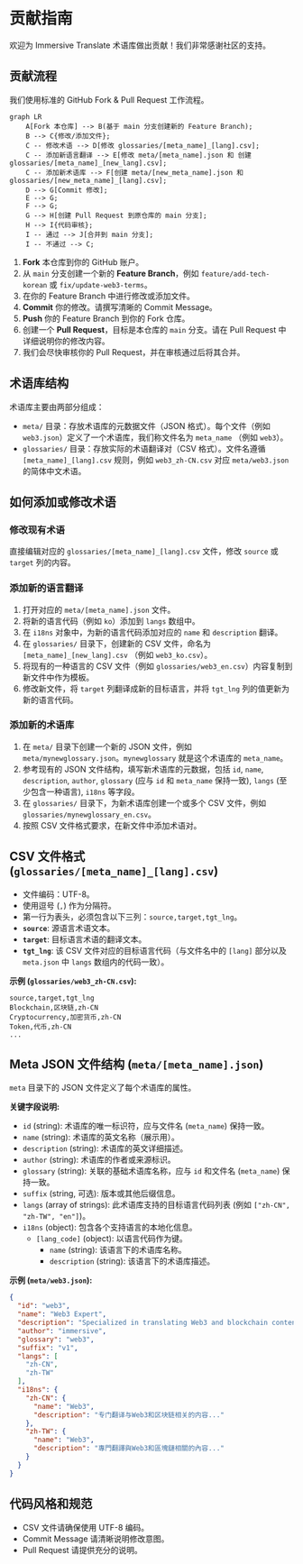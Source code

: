 # 贡献指南

欢迎为 Immersive Translate 术语库做出贡献！我们非常感谢社区的支持。

## 贡献流程

我们使用标准的 GitHub Fork & Pull Request 工作流程。

```mermaid
graph LR
    A[Fork 本仓库] --> B(基于 main 分支创建新的 Feature Branch);
    B --> C{修改/添加文件};
    C -- 修改术语 --> D[修改 glossaries/[meta_name]_[lang].csv];
    C -- 添加新语言翻译 --> E[修改 meta/[meta_name].json 和 创建 glossaries/[meta_name]_[new_lang].csv];
    C -- 添加新术语库 --> F[创建 meta/[new_meta_name].json 和 glossaries/[new_meta_name]_[lang].csv];
    D --> G[Commit 修改];
    E --> G;
    F --> G;
    G --> H[创建 Pull Request 到原仓库的 main 分支];
    H --> I{代码审核};
    I -- 通过 --> J[合并到 main 分支];
    I -- 不通过 --> C;
```

1.  **Fork** 本仓库到你的 GitHub 账户。
2.  从 `main` 分支创建一个新的 **Feature Branch**，例如 `feature/add-tech-korean` 或 `fix/update-web3-terms`。
3.  在你的 Feature Branch 中进行修改或添加文件。
4.  **Commit** 你的修改。请撰写清晰的 Commit Message。
5.  **Push** 你的 Feature Branch 到你的 Fork 仓库。
6.  创建一个 **Pull Request**，目标是本仓库的 `main` 分支。请在 Pull Request 中详细说明你的修改内容。
7.  我们会尽快审核你的 Pull Request，并在审核通过后将其合并。

## 术语库结构

术语库主要由两部分组成：

*   `meta/` 目录：存放术语库的元数据文件（JSON 格式）。每个文件（例如 `web3.json`）定义了一个术语库，我们称文件名为 `meta_name` （例如 `web3`）。
*   `glossaries/` 目录：存放实际的术语翻译对（CSV 格式）。文件名遵循 `[meta_name]_[lang].csv` 规则，例如 `web3_zh-CN.csv` 对应 `meta/web3.json` 的简体中文术语。

## 如何添加或修改术语

### 修改现有术语

直接编辑对应的 `glossaries/[meta_name]_[lang].csv` 文件，修改 `source` 或 `target` 列的内容。

### 添加新的语言翻译

1.  打开对应的 `meta/[meta_name].json` 文件。
2.  将新的语言代码（例如 `ko`）添加到 `langs` 数组中。
3.  在 `i18ns` 对象中，为新的语言代码添加对应的 `name` 和 `description` 翻译。
4.  在 `glossaries/` 目录下，创建新的 CSV 文件，命名为 `[meta_name]_[new_lang].csv` （例如 `web3_ko.csv`）。
5.  将现有的一种语言的 CSV 文件（例如 `glossaries/web3_en.csv`）内容复制到新文件中作为模板。
6.  修改新文件，将 `target` 列翻译成新的目标语言，并将 `tgt_lng` 列的值更新为新的语言代码。

### 添加新的术语库

1.  在 `meta/` 目录下创建一个新的 JSON 文件，例如 `meta/mynewglossary.json`。`mynewglossary` 就是这个术语库的 `meta_name`。
2.  参考现有的 JSON 文件结构，填写新术语库的元数据，包括 `id`, `name`, `description`, `author`, `glossary` (应与 `id` 和 `meta_name` 保持一致), `langs` (至少包含一种语言), `i18ns` 等字段。
3.  在 `glossaries/` 目录下，为新术语库创建一个或多个 CSV 文件，例如 `glossaries/mynewglossary_en.csv`。
4.  按照 CSV 文件格式要求，在新文件中添加术语对。

## CSV 文件格式 (`glossaries/[meta_name]_[lang].csv`)

*   文件编码：UTF-8。
*   使用逗号 (`,`) 作为分隔符。
*   第一行为表头，必须包含以下三列：`source,target,tgt_lng`。
*   **`source`**: 源语言术语文本。
*   **`target`**: 目标语言术语的翻译文本。
*   **`tgt_lng`**: 该 CSV 文件对应的目标语言代码（与文件名中的 `[lang]` 部分以及 `meta.json` 中 `langs` 数组内的代码一致）。

**示例 (`glossaries/web3_zh-CN.csv`):**

```csv
source,target,tgt_lng
Blockchain,区块链,zh-CN
Cryptocurrency,加密货币,zh-CN
Token,代币,zh-CN
...
```

## Meta JSON 文件结构 (`meta/[meta_name].json`)

`meta` 目录下的 JSON 文件定义了每个术语库的属性。

**关键字段说明:**

*   `id` (string): 术语库的唯一标识符，应与文件名 (`meta_name`) 保持一致。
*   `name` (string): 术语库的英文名称（展示用）。
*   `description` (string): 术语库的英文详细描述。
*   `author` (string): 术语库的作者或来源标识。
*   `glossary` (string): 关联的基础术语库名称，应与 `id` 和文件名 (`meta_name`) 保持一致。
*   `suffix` (string, 可选): 版本或其他后缀信息。
*   `langs` (array of strings): 此术语库支持的目标语言代码列表 (例如 `["zh-CN", "zh-TW", "en"]`)。
*   `i18ns` (object): 包含各个支持语言的本地化信息。
    *   `[lang_code]` (object): 以语言代码作为键。
        *   `name` (string): 该语言下的术语库名称。
        *   `description` (string): 该语言下的术语库描述。

**示例 (`meta/web3.json`):**

```json
{
  "id": "web3",
  "name": "Web3 Expert",
  "description": "Specialized in translating Web3 and blockchain content...",
  "author": "immersive",
  "glossary": "web3",
  "suffix": "v1",
  "langs": [
    "zh-CN",
    "zh-TW"
  ],
  "i18ns": {
    "zh-CN": {
      "name": "Web3",
      "description": "专门翻译与Web3和区块链相关的内容..."
    },
    "zh-TW": {
      "name": "Web3",
      "description": "專門翻譯與Web3和區塊鏈相關的內容..."
    }
  }
}
```

## 代码风格和规范

*   CSV 文件请确保使用 UTF-8 编码。
*   Commit Message 请清晰说明修改意图。
*   Pull Request 请提供充分的说明。
